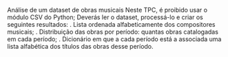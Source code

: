 Análise de um dataset de obras musicais
Neste TPC, é proibido usar o módulo CSV do Python;
Deverás ler o dataset, processá-lo e criar os seguintes resultados:
. Lista ordenada alfabeticamente dos compositores musicais;
. Distribuição das obras por período: quantas obras catalogadas em cada período;
. Dicionário em que a cada período está a associada uma lista alfabética dos títulos das obras
desse período.